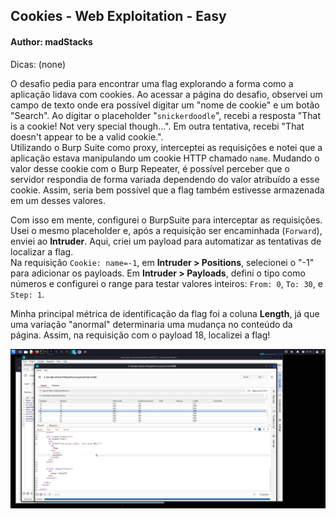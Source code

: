 ## Cookies - Web Exploitation - Easy
#### Author: madStacks

Dicas: (none)

O desafio pedia para encontrar uma flag explorando a forma como a aplicação lidava com cookies. Ao acessar a página do desafio, observei um campo de texto onde era possível digitar um "nome de cookie" e um botão "Search". Ao digitar o placeholder "`snickerdoodle`", recebi a resposta "That is a cookie! Not very special though...". Em outra tentativa, recebi "That doesn't appear to be a valid cookie.". <br>
Utilizando o Burp Suite como proxy, interceptei as requisições e notei que a aplicação estava manipulando um cookie HTTP chamado `name`. Mudando o valor desse cookie com o Burp Repeater, é possível perceber que o servidor respondia de forma variada dependendo do valor atribuído a esse cookie. Assim, seria bem possível que a flag também estivesse armazenada em um desses valores. 

Com isso em mente, configurei o BurpSuite para interceptar as requisições. Usei o mesmo placeholder e, após a requisição ser encaminhada (`Forward`), enviei ao **Intruder**. Aqui, criei um payload para automatizar as tentativas de localizar a flag. <br>
Na requisição `Cookie: name=-1`, em **Intruder > Positions**, selecionei o "-1" para adicionar os payloads. Em **Intruder > Payloads**, defini o tipo como números e configurei o range para testar valores inteiros: `From: 0`, `To: 30`, e `Step: 1`.

Minha principal métrica de identificação da flag foi a coluna **Length**, já que uma variação "anormal" determinaria uma mudança no conteúdo da página. Assim, na requisição com o payload 18, localizei a flag!

![Burp Suite Intruder - Cookies Payload](imagens/cookies_payload.jpeg "Resultado do ataque Intruder")
